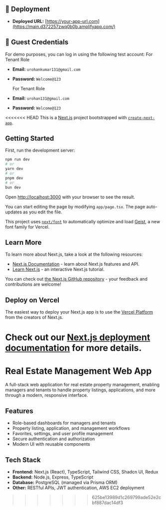## 🚀 Deployment

- **Deployed URL:** [https://your-app-url.com](https://main.d372257zwq0b0b.amplifyapp.com/)  


## 👤 Guest Credentials

For demo purposes, you can log in using the following test account:
For Tenant Role
- **Email:** `urohankumar131@gmail.com`  
- **Password:** `Welcome@123`

  For Tenant Role
- **Email:** `urohan131@gmail.com`  
- **Password:** `Welcome@123`


<<<<<<< HEAD
This is a [Next.js](https://nextjs.org) project bootstrapped with [`create-next-app`](https://nextjs.org/docs/app/api-reference/cli/create-next-app).

## Getting Started

First, run the development server:

```bash
npm run dev
# or
yarn dev
# or
pnpm dev
# or
bun dev
```

Open [http://localhost:3000](http://localhost:3000) with your browser to see the result.

You can start editing the page by modifying `app/page.tsx`. The page auto-updates as you edit the file.

This project uses [`next/font`](https://nextjs.org/docs/app/building-your-application/optimizing/fonts) to automatically optimize and load [Geist](https://vercel.com/font), a new font family for Vercel.

## Learn More

To learn more about Next.js, take a look at the following resources:

- [Next.js Documentation](https://nextjs.org/docs) - learn about Next.js features and API.
- [Learn Next.js](https://nextjs.org/learn) - an interactive Next.js tutorial.

You can check out [the Next.js GitHub repository](https://github.com/vercel/next.js) - your feedback and contributions are welcome!

## Deploy on Vercel

The easiest way to deploy your Next.js app is to use the [Vercel Platform](https://vercel.com/new?utm_medium=default-template&filter=next.js&utm_source=create-next-app&utm_campaign=create-next-app-readme) from the creators of Next.js.

Check out our [Next.js deployment documentation](https://nextjs.org/docs/app/building-your-application/deploying) for more details.
=======
# Real Estate Management Web App

A full-stack web application for real estate property management, enabling managers and tenants to handle property listings, applications, and more through a modern, responsive interface.

## Features

- Role-based dashboards for managers and tenants
- Property listing, application, and management workflows
- Favorites, settings, and user profile management
- Secure authentication and authorization
- Modern UI with reusable components

## Tech Stack

- **Frontend:** Next.js (React), TypeScript, Tailwind CSS, Shadcn UI, Redux
- **Backend:** Node.js, Express, TypeScript
- **Database:** PostgreSQL (managed via Prisma ORM)
- **Other:** RESTful APIs, JWT authentication, AWS EC2 deployment
>>>>>>> 625be13989d1c269799ade52e2cbf887dac14df3

